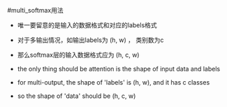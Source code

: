 #multi_softmax用法

- 唯一要留意的是输入的数据格式和对应的labels格式
- 对于多输出情况，如输出labels为 (h, w) ， 类别数为c
- 那么softmax层的输入数据格式应为  (h, c, w)


- the only thing should be attention is the shape of input data and labels
- for multi-output, the shape of 'labels' is (h, w), and it has c classes
- so the shape of 'data' should be (h, c, w)
